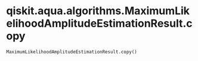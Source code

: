 # qiskit.aqua.algorithms.MaximumLikelihoodAmplitudeEstimationResult.copy

`MaximumLikelihoodAmplitudeEstimationResult.copy()`
